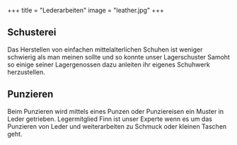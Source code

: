 +++
title = "Lederarbeiten"
image = "leather.jpg"
+++

## Schusterei

Das Herstellen von einfachen mittelalterlichen Schuhen ist weniger schwierig als man meinen sollte und so konnte unser Lagerschuster Samoht so einige seiner Lagergenossen dazu anleiten ihr eigenes Schuhwerk herzustellen.

## Punzieren

Beim Punzieren wird mittels eines Punzen oder Punziereisen ein Muster in Leder getrieben. Legermitglied Finn ist unser Experte wenn es um das Punzieren von Leder und weiterarbeiten zu Schmuck oder kleinen Taschen geht.